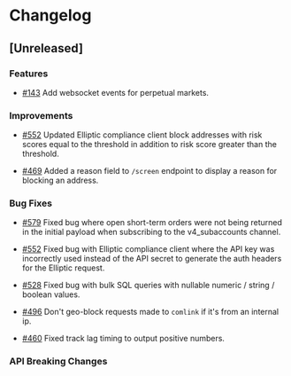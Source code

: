 # Changelog

## [Unreleased]

### Features

* [#143](https://github.com/dydxprotocol/v4-chain/pull/143) Add websocket events for perpetual markets.

### Improvements
* [#552](https://github.com/dydxprotocol/v4-chain/pull/552) Updated Elliptic compliance client block addresses with risk scores equal to the threshold in addition to risk score greater than the threshold.

* [#469](https://github.com/dydxprotocol/v4-chain/pull/469) Added a reason field to `/screen` endpoint to display a reason for blocking an address.
  
### Bug Fixes
* [#579](https://github.com/dydxprotocol/v4-chain/pull/579) Fixed bug where open short-term orders were not being returned in the initial payload when subscribing to the v4_subaccounts channel.

* [#552](https://github.com/dydxprotocol/v4-chain/pull/552) Fixed bug with Elliptic compliance client where the API key was incorrectly used instead of the API secret to generate the auth headers for the Elliptic request.

* [#528](https://github.com/dydxprotocol/v4-chain/pull/528) Fixed bug with bulk SQL queries with nullable numeric / string / boolean values.

* [#496](https://github.com/dydxprotocol/v4-chain/pull/496) Don't geo-block requests made to `comlink` if it's from an internal ip.

* [#460](https://github.com/dydxprotocol/v4-chain/pull/460/files) Fixed track lag timing to output positive numbers.

### API Breaking Changes
